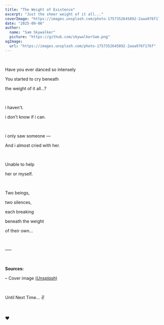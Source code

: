 ```yaml
---
title: "The Weight of Existence"
excerpt: "Just the sheer weight of it all..."
coverImage: "https://images.unsplash.com/photo-1757352645892-2aaa976f176f"
date: "2025-09-06"
author:
  name: "Sam Skywalker"
  picture: "https://github.com/skywalkerSam.png"
ogImage:
  url: "https://images.unsplash.com/photo-1757352645892-2aaa976f176f"
---
```


&nbsp;

Have you ever danced so intensely

You started to cry beneath

the weight of it all...?

&nbsp;

i haven't.

i don't know if i can.

&nbsp;

i only saw someone —

And i almost cried with her.

&nbsp;

Unable to help

her or myself.

&nbsp;

Two beings,

two silences,

each breaking

beneath the weight

of their own...

&nbsp;

–––

&nbsp;

**Sources:**

– Cover image [(_Unsplash_)](https://unsplash.com/@skywalkersam)

<!-- – Cover image [(_Unsplash_)](https://unsplash.com/photos/ZmuCq75seQY) -->

&nbsp;

Until Next Time... ✌️

&nbsp;

❤️

&nbsp;
